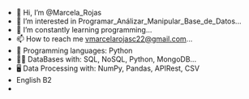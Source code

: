 - 👋 Hi, I’m @Marcela_Rojas
- 👀 I’m interested in Programar_Análizar_Manipular_Base_de_Datos...
- 🌱 I’m constantly learning programming...
- 📫 How to reach me vmarcelarojasc22@gmail.com...
- 💞️ Programming languages: Python
- 👩‍💻 DataBases with: SQL, NoSQL, Python, MongoDB...
- 🖥️ Data Processing with: NumPy, Pandas, APIRest, CSV
- English B2
- 


